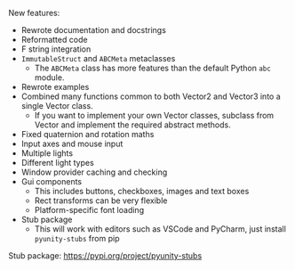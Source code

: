 New features:
- Rewrote documentation and docstrings
- Reformatted code
- F string integration
- `ImmutableStruct` and `ABCMeta` metaclasses
  - The `ABCMeta` class has more features than the default Python `abc` module.
- Rewrote examples
- Combined many functions common to both Vector2 and Vector3 into a single Vector class.
  - If you want to implement your own Vector classes, subclass from Vector and implement
    the required abstract methods.
- Fixed quaternion and rotation maths
- Input axes and mouse input
- Multiple lights
- Different light types
- Window provider caching and checking
- Gui components
  - This includes buttons, checkboxes, images and text boxes
  - Rect transforms can be very flexible
  - Platform-specific font loading
- Stub package
  - This will work with editors such as VSCode and PyCharm, just install `pyunity-stubs` from pip

Stub package: https://pypi.org/project/pyunity-stubs
